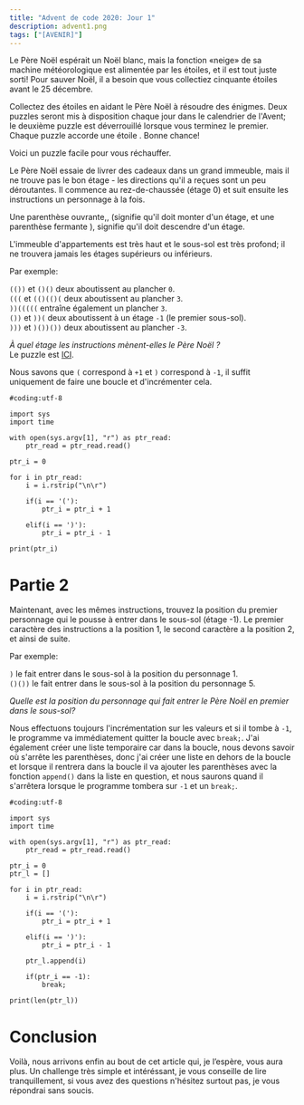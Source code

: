 ```yaml
---
title: "Advent de code 2020: Jour 1"
description: advent1.png
tags: ["[AVENIR]"]
---
```


Le Père Noël espérait un Noël blanc, mais la fonction «neige» de sa machine météorologique est alimentée par les étoiles, et il est tout juste sorti! Pour sauver Noël, il a besoin que vous collectiez cinquante étoiles avant le 25 décembre.

Collectez des étoiles en aidant le Père Noël à résoudre des énigmes. Deux puzzles seront mis à disposition chaque jour dans le calendrier de l'Avent; le deuxième puzzle est déverrouillé lorsque vous terminez le premier. Chaque puzzle accorde une étoile . Bonne chance!

Voici un puzzle facile pour vous réchauffer.

Le Père Noël essaie de livrer des cadeaux dans un grand immeuble, mais il ne trouve pas le bon étage - les directions qu'il a reçues sont un peu déroutantes. Il commence au rez-de-chaussée (étage 0) et suit ensuite les instructions un personnage à la fois.

Une parenthèse ouvrante,, (signifie qu'il doit monter d'un étage, et une parenthèse fermante ), signifie qu'il doit descendre d'un étage.

L'immeuble d'appartements est très haut et le sous-sol est très profond; il ne trouvera jamais les étages supérieurs ou inférieurs.

Par exemple:

`(())` et `()()` deux aboutissent au plancher `0`. <br />
`(((` et `(()(()(` deux aboutissent au plancher `3`. <br />
`))(((((` entraîne également un plancher `3`. <br />
`())` et `))(` deux aboutissent à un étage `-1` (le premier sous-sol). <br />
`)))` et `)())())` deux aboutissent au plancher `-3`. <br />

_À quel étage les instructions mènent-elles le Père Noël ?_ <br />
Le puzzle est [ICI](https://raw.githubusercontent.com/0xEX75/0xEX75.github.io/master/advent1.txt).

Nous savons que `(` correspond à `+1` et `)` correspond à `-1`, il suffit uniquement de faire une boucle et d'incrémenter cela.

    #coding:utf-8

    import sys
    import time

    with open(sys.argv[1], "r") as ptr_read:
        ptr_read = ptr_read.read()

    ptr_i = 0

    for i in ptr_read:
        i = i.rstrip("\n\r")

        if(i == '('):
            ptr_i = ptr_i + 1

        elif(i == ')'):
            ptr_i = ptr_i - 1

    print(ptr_i)

# Partie 2

Maintenant, avec les mêmes instructions, trouvez la position du premier personnage qui le pousse à entrer dans le sous-sol (étage -1). Le premier caractère des instructions a la position 1, le second caractère a la position 2, et ainsi de suite.

Par exemple:

`)` le fait entrer dans le sous-sol à la position du personnage 1. <br />
`()())` le fait entrer dans le sous-sol à la position du personnage 5. <br />

_Quelle est la position du personnage qui fait entrer le Père Noël en premier dans le sous-sol?_

Nous effectuons toujours l'incrémentation sur les valeurs et si il tombe à `-1`, le programme va immédiatement quitter la boucle avec `break;`. J'ai également créer une liste temporaire car dans la boucle, nous devons savoir où s'arrête les parenthèses, donc j'ai créer une liste en dehors de la boucle et lorsque il rentrera dans la boucle il va ajouter les parenthèses avec la fonction `append()` dans la liste en question, et nous saurons quand il s'arrêtera lorsque le programme tombera sur `-1` et un `break;`.

    #coding:utf-8

    import sys
    import time

    with open(sys.argv[1], "r") as ptr_read:
        ptr_read = ptr_read.read()

    ptr_i = 0
    ptr_l = []

    for i in ptr_read:
        i = i.rstrip("\n\r")

        if(i == '('):
            ptr_i = ptr_i + 1

        elif(i == ')'):
            ptr_i = ptr_i - 1

        ptr_l.append(i)

        if(ptr_i == -1):
            break;

    print(len(ptr_l))

# Conclusion

Voilà, nous arrivons enfin au bout de cet article qui, je l’espère, vous aura plus. Un challenge très simple et intéréssant, je vous conseille de lire tranquillement, si vous avez des questions n'hésitez surtout pas, je vous répondrai sans soucis.
